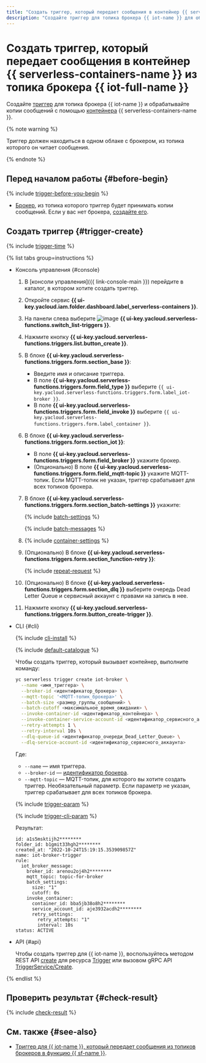 ```yaml
---
title: "Создать триггер, который передает сообщения в контейнер {{ serverless-containers-name }} из топика брокера {{ iot-full-name }}"
description: "Создайте триггер для топика брокера {{ iot-name }} для обработки копии сообщений в контейнере {{ serverless-containers-name }}." 
---
```


# Создать триггер, который передает сообщения в контейнер {{ serverless-containers-name }} из топика брокера {{ iot-full-name }}

Создайте [триггер](../concepts/trigger/iot-core-trigger.md) для топика брокера {{ iot-name }} и обрабатывайте копии сообщений с помощью [контейнера](../concepts/container.md) {{ serverless-containers-name }}.

{% note warning %}

Триггер должен находиться в одном облаке с брокером, из топика которого он читает сообщения.

{% endnote %}

## Перед началом работы {#before-begin}

{% include [trigger-before-you-begin](../../_includes/serverless-containers/trigger-before-you-begin.md) %}

* [Брокер](../../iot-core/concepts/index.md#broker), из топика которого триггер будет принимать копии сообщений. Если у вас нет брокера, [создайте его](../../iot-core/operations/broker/broker-create.md).

## Создать триггер {#trigger-create}

{% include [trigger-time](../../_includes/functions/trigger-time.md) %}

{% list tabs group=instructions %}

- Консоль управления {#console}

    1. В [консоли управления]({{ link-console-main }}) перейдите в каталог, в котором хотите создать триггер.

    1. Откройте сервис **{{ ui-key.yacloud.iam.folder.dashboard.label_serverless-containers }}**.

    1. На панели слева выберите ![image](../../_assets/console-icons/gear-play.svg) **{{ ui-key.yacloud.serverless-functions.switch_list-triggers }}**.

    1. Нажмите кнопку **{{ ui-key.yacloud.serverless-functions.triggers.list.button_create }}**.

    1. В блоке **{{ ui-key.yacloud.serverless-functions.triggers.form.section_base }}**:

        * Введите имя и описание триггера.
        * В поле **{{ ui-key.yacloud.serverless-functions.triggers.form.field_type }}** выберите `{{ ui-key.yacloud.serverless-functions.triggers.form.label_iot-broker }}`.
        * В поле **{{ ui-key.yacloud.serverless-functions.triggers.form.field_invoke }}** выберите `{{ ui-key.yacloud.serverless-functions.triggers.form.label_container }}`.

    1. В блоке **{{ ui-key.yacloud.serverless-functions.triggers.form.section_iot }}**:
      
        * В поле **{{ ui-key.yacloud.serverless-functions.triggers.form.field_broker }}** укажите брокер.
        * (Опционально) В поле **{{ ui-key.yacloud.serverless-functions.triggers.form.field_mqtt-topic }}** укажите MQTT-топик. Если MQTT-топик не указан, триггер срабатывает для всех топиков брокера.

    1. В блоке **{{ ui-key.yacloud.serverless-functions.triggers.form.section_batch-settings }}** укажите:

        {% include [batch-settings](../../_includes/functions/batch-settings.md) %}

        {% include [batch-messages](../../_includes/serverless-containers/batch-messages.md) %} 
    
    1. {% include [container-settings](../../_includes/serverless-containers/container-settings.md) %}

    1. (Опционально) В блоке **{{ ui-key.yacloud.serverless-functions.triggers.form.section_function-retry }}**:

        {% include [repeat-request](../../_includes/serverless-containers/repeat-request.md) %}

    1. (Опционально) В блоке **{{ ui-key.yacloud.serverless-functions.triggers.form.section_dlq }}** выберите очередь Dead Letter Queue и сервисный аккаунт с правами на запись в нее.

    1. Нажмите кнопку **{{ ui-key.yacloud.serverless-functions.triggers.form.button_create-trigger }}**.

- CLI {#cli}

    {% include [cli-install](../../_includes/cli-install.md) %}

    {% include [default-catalogue](../../_includes/default-catalogue.md) %}

    Чтобы создать триггер, который вызывает контейнер, выполните команду:

    ```bash
    yc serverless trigger create iot-broker \
      --name <имя_триггера> \
      --broker-id <идентификатор_брокера> \
      --mqtt-topic '<MQTT-топик_брокера>' \
      --batch-size <размер_группы_сообщений> \
      --batch-cutoff <максимальное_время_ожидания> \
      --invoke-container-id <идентификатор_контейнера> \
      --invoke-container-service-account-id <идентификатор_сервисного_аккаунта> \
      --retry-attempts 1 \
      --retry-interval 10s \
      --dlq-queue-id <идентификатор_очереди_Dead_Letter_Queue> \
      --dlq-service-account-id <идентификатор_сервисного_аккаунта>
    ```

    Где:

    * `--name` — имя триггера.
    * `--broker-id` — [идентификатор брокера](../../iot-core/operations/broker/broker-list.md).
    * `--mqtt-topic` — MQTT-топик, для которого вы хотите создать триггер. Необязательный параметр. Если параметр не указан, триггер срабатывает для всех топиков брокера.

    {% include [trigger-param](../../_includes/iot-core/trigger-param-sc.md) %}

    {% include [trigger-cli-param](../../_includes/serverless-containers/trigger-cli-param.md) %}

    Результат:

    ```text
    id: a1s5msktijh2********
    folder_id: b1gmit33hgh2********
    created_at: "2022-10-24T15:19:15.353909857Z"
    name: iot-broker-trigger
    rule:
      iot_broker_message:
        broker_id: arenou2oj4h2********
        mqtt_topic: topic-for-broker
        batch_settings:
          size: "1"
          cutoff: 0s
        invoke_container:
          container_id: bba5jb38o8h2********
          service_account_id: aje3932acdh2********
          retry_settings:
            retry_attempts: "1"
            interval: 10s
    status: ACTIVE
    ```

- API {#api}

  Чтобы создать триггер для {{ iot-name }}, воспользуйтесь методом REST API [create](../triggers/api-ref/Trigger/create.md) для ресурса [Trigger](../triggers/api-ref/Trigger/index.md) или вызовом gRPC API [TriggerService/Create](../triggers/api-ref/grpc/trigger_service.md#Create).

{% endlist %}

## Проверить результат {#check-result}

{% include [check-result](../../_includes/serverless-containers/check-result.md) %}

## См. также {#see-also}

* [Триггер для {{ iot-name }}, который передает сообщения из топиков брокеров в функцию {{ sf-name }}](../../functions/operations/trigger/iot-core-trigger-create.md).
